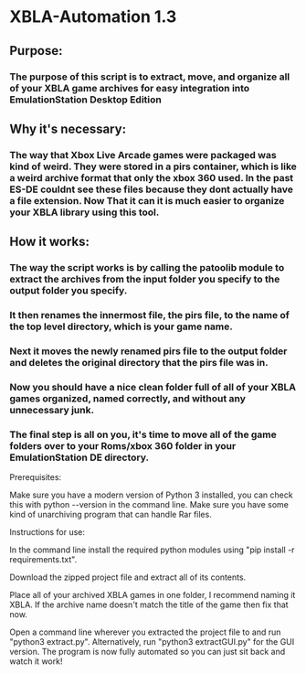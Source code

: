 # XBLA-Automation 1.3

## Purpose:
### The purpose of this script is to extract, move, and organize all of your XBLA game archives for easy integration into EmulationStation Desktop Edition

## Why it's necessary:
### The way that Xbox Live Arcade games were packaged was kind of weird. They were stored in a pirs container, which is like a weird archive format that only the xbox 360 used. In the past ES-DE couldnt see these files because they dont actually have a file extension. Now That it can it is much easier to organize your XBLA library using this tool.

## How it works:
### The way the script works is by calling the patoolib module to extract the archives from the input folder you specify to the output folder you specify.
### It then renames the innermost file, the pirs file, to the name of the top level directory, which is your game name.
### Next it moves the newly renamed pirs file to the output folder and deletes the original directory that the pirs file was in.
### Now you should have a nice clean folder full of all of your XBLA games organized, named correctly, and without any unnecessary junk.
### The final step is all on you, it's time to move all of the game folders over to your Roms/xbox 360 folder in your EmulationStation DE directory.

Prerequisites:

Make sure you have a modern version of Python 3 installed, you can check this with python --version in the command line.
Make sure you have some kind of unarchiving program that can handle Rar files.

Instructions for use:

In the command line install the required python modules using "pip install -r requirements.txt".

Download the zipped project file and extract all of its contents.

Place all of your archived XBLA games in one folder, I recommend naming it XBLA.
If the archive name doesn't match the title of the game then fix that now.

Open a command line wherever you extracted the project file to and run "python3 extract.py". Alternatively, run "python3 extractGUI.py" for the GUI version.
The program is now fully automated so you can just sit back and watch it work!



